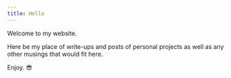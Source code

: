 ```yaml
---
title: Hello
---
```

Welcome to my website.

Here be my place of write-ups and posts of personal projects as well as any other musings that would fit here.

Enjoy. 😎